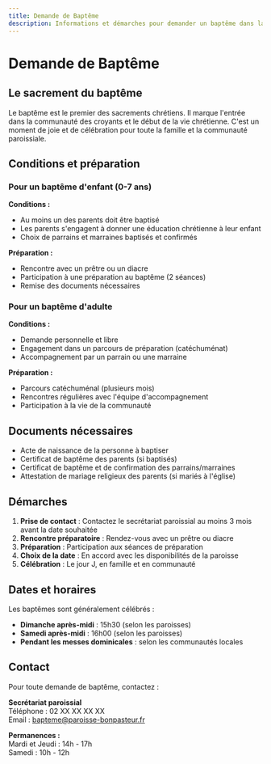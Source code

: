 ```yaml
---
title: Demande de Baptême
description: Informations et démarches pour demander un baptême dans la paroisse Bon Pasteur
---
```


# Demande de Baptême

## Le sacrement du baptême

Le baptême est le premier des sacrements chrétiens. Il marque l'entrée dans la communauté des croyants et le début de la vie chrétienne. C'est un moment de joie et de célébration pour toute la famille et la communauté paroissiale.

## Conditions et préparation

### Pour un baptême d'enfant (0-7 ans)

**Conditions :**
- Au moins un des parents doit être baptisé
- Les parents s'engagent à donner une éducation chrétienne à leur enfant
- Choix de parrains et marraines baptisés et confirmés

**Préparation :**
- Rencontre avec un prêtre ou un diacre
- Participation à une préparation au baptême (2 séances)
- Remise des documents nécessaires

### Pour un baptême d'adulte

**Conditions :**
- Demande personnelle et libre
- Engagement dans un parcours de préparation (catéchuménat)
- Accompagnement par un parrain ou une marraine

**Préparation :**
- Parcours catéchuménal (plusieurs mois)
- Rencontres régulières avec l'équipe d'accompagnement
- Participation à la vie de la communauté

## Documents nécessaires

- Acte de naissance de la personne à baptiser
- Certificat de baptême des parents (si baptisés)
- Certificat de baptême et de confirmation des parrains/marraines
- Attestation de mariage religieux des parents (si mariés à l'église)

## Démarches

1. **Prise de contact** : Contactez le secrétariat paroissial au moins 3 mois avant la date souhaitée
2. **Rencontre préparatoire** : Rendez-vous avec un prêtre ou diacre
3. **Préparation** : Participation aux séances de préparation
4. **Choix de la date** : En accord avec les disponibilités de la paroisse
5. **Célébration** : Le jour J, en famille et en communauté

## Dates et horaires

Les baptêmes sont généralement célébrés :
- **Dimanche après-midi** : 15h30 (selon les paroisses)
- **Samedi après-midi** : 16h00 (selon les paroisses)
- **Pendant les messes dominicales** : selon les communautés locales

## Contact

Pour toute demande de baptême, contactez :

**Secrétariat paroissial**  
Téléphone : 02 XX XX XX XX  
Email : bapteme@paroisse-bonpasteur.fr

**Permanences :**  
Mardi et Jeudi : 14h - 17h  
Samedi : 10h - 12h
